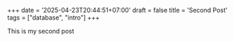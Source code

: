 +++
date = '2025-04-23T20:44:51+07:00'
draft = false
title = 'Second Post'
tags = ["database", "intro"]
+++


This is my second post